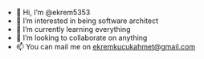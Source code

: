 - 👋 Hi, I’m @ekrem5353
- 👀 I’m interested in being software architect 
- 🌱 I’m currently learning everything
- 💞️ I’m looking to collaborate on anything
- 📫 You can mail me on ekremkucukahmet@gmail.com

<!---
ekrem5353/ekrem5353 is a ✨ special ✨ repository because its `README.md` (this file) appears on your GitHub profile.
You can click the Preview link to take a look at your changes.
--->
